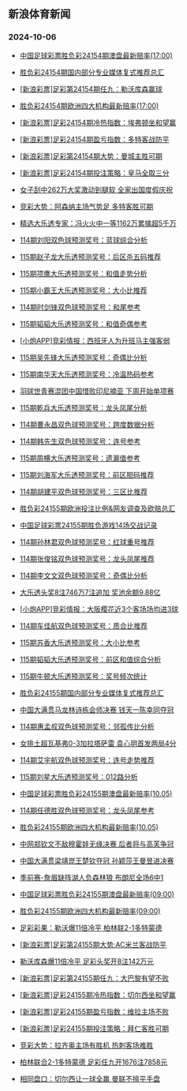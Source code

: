 ## 新浪体育新闻 
### 2024-10-06

+ [中国足球彩票胜负彩24154期澳盘最新赔率(17:00)](https://sports.sina.com.cn/l/2024-10-05/doc-incrneka6540433.shtml)

+ [胜负彩24154期国内部分专业媒体复式推荐总汇](https://sports.sina.com.cn/l/2024-10-05/doc-incrneke3348264.shtml)

+ [[新浪彩票]足彩第24154期任九：勒沃库森赢球](https://sports.sina.com.cn/l/2024-10-05/doc-incrneka6553343.shtml)

+ [胜负彩24154期欧洲四大机构最新赔率(17:00)](https://sports.sina.com.cn/l/2024-10-05/doc-incrneka6540762.shtml)

+ [[新浪彩票]足彩24154期冷热指数：埃弗顿坐和望赢](https://sports.sina.com.cn/l/2024-10-05/doc-incrneke3352787.shtml)

+ [[新浪彩票]足彩24154期盈亏指数：多特客战防平](https://sports.sina.com.cn/l/2024-10-05/doc-incrneka6554422.shtml)

+ [[新浪彩票]足彩第24154期大势：曼城主胜可期](https://sports.sina.com.cn/l/2024-10-05/doc-incrneka6552538.shtml)

+ [[新浪彩票]足彩24154期投注策略：皇马全取三分](https://sports.sina.com.cn/l/2024-10-05/doc-incrneka6553874.shtml)

+ [女子刮中262万大奖激动到腿软 全家出国度假庆祝](https://sports.sina.com.cn/l/2024-10-05/doc-incrmyah3437074.shtml)

+ [竞彩大势：阿森纳主场气势足 多特客胜可期](https://sports.sina.com.cn/l/2024-10-05/doc-incrneix0474898.shtml)

+ [精选大乐透专家：冯火火中一等1162万累擒超5千万](https://sports.sina.com.cn/l/2024-10-05/doc-incrnkrv0392545.shtml)

+ [114期刘阳双色球预测奖号：蓝球综合分析](https://sports.sina.com.cn/l/2024-10-05/doc-incrnvfu6340945.shtml)

+ [115期赵子龙大乐透预测奖号：后区杀五码推荐](https://sports.sina.com.cn/l/2024-10-05/doc-incrnksa3263383.shtml)

+ [115期项鹰大乐透预测奖号：和值走势分析](https://sports.sina.com.cn/l/2024-10-05/doc-incrnkry6488096.shtml)

+ [115期小霸王大乐透预测奖号：大小比推荐](https://sports.sina.com.cn/l/2024-10-05/doc-incrnkrw7159193.shtml)

+ [114期时剑锋双色球预测奖号：和尾参考](https://sports.sina.com.cn/l/2024-10-05/doc-incrnvfu6342548.shtml)

+ [115期韬韬大乐透预测奖号：和值奇偶参考](https://sports.sina.com.cn/l/2024-10-05/doc-incrnkry6489551.shtml)

+ [[小炮APP]竞彩情报：西班牙人为升班马主强客弱](https://sports.sina.com.cn/l/2024-10-05/doc-incrneiy7251125.shtml)

+ [115期吴先锋大乐透预测奖号：奇偶比分析](https://sports.sina.com.cn/l/2024-10-05/doc-incrnkrv0382275.shtml)

+ [115期南华天大乐透预测奖号：冷温热码参考](https://sports.sina.com.cn/l/2024-10-05/doc-incrnvfu6369378.shtml)

+ [羽球世青赛混团中国惜败印尼摘亚 下周开始单项赛](https://sports.sina.com.cn/others/badmin/2024-10-05/doc-incrpfvn6731022.shtml)

+ [115期乾兵大乐透预测奖号：龙头凤尾分析](https://sports.sina.com.cn/l/2024-10-05/doc-incrnvfs6961924.shtml)

+ [114期曹永昌双色球预测奖号：跨度数据分析](https://sports.sina.com.cn/l/2024-10-05/doc-incrnvfw3120017.shtml)

+ [114期韩先生双色球预测奖号：连号参考](https://sports.sina.com.cn/l/2024-10-05/doc-incrnvfu6340763.shtml)

+ [115期周横大乐透预测奖号：遗漏值参考](https://sports.sina.com.cn/l/2024-10-05/doc-incrnkry6485611.shtml)

+ [115期刘海军大乐透预测奖号：前区胆码推荐](https://sports.sina.com.cn/l/2024-10-05/doc-incrnvfs6962261.shtml)

+ [114期胡建平双色球预测奖号：三区比推荐](https://sports.sina.com.cn/l/2024-10-05/doc-incrnvfu6342659.shtml)

+ [胜负彩24155期欧洲投注比例&网友调查及欧赔总汇](https://sports.sina.com.cn/l/2024-10-05/doc-incrnvfw3121063.shtml)

+ [中国足球彩票24155期胜负游戏14场交战记录](https://sports.sina.com.cn/l/2024-10-05/doc-incrnqxy3215219.shtml)

+ [114期孙林君双色球预测奖号：红球重号推荐](https://sports.sina.com.cn/l/2024-10-05/doc-incrnvfw3118435.shtml)

+ [114期张俊铭双色球预测奖号：龙头凤尾推荐](https://sports.sina.com.cn/l/2024-10-05/doc-incrnvfu6341688.shtml)

+ [114期李文文双色球预测奖号：奇偶比分析](https://sports.sina.com.cn/l/2024-10-05/doc-incrnvfr0172082.shtml)

+ [大乐透头奖8注746万7注追加 奖池余额9.88亿](https://sports.sina.com.cn/l/2024-10-05/doc-incrpncn6127526.shtml)

+ [[小炮APP]竞彩情报：大阪樱花近3个客场场均进3球](https://sports.sina.com.cn/l/2024-10-05/doc-incrneiy7250555.shtml)

+ [114期车佳航双色球预测奖号：质合比推荐](https://sports.sina.com.cn/l/2024-10-05/doc-incrnvfw3119179.shtml)

+ [115期苏香大乐透预测奖号：大小比参考](https://sports.sina.com.cn/l/2024-10-05/doc-incrnvfr0184378.shtml)

+ [115期韬韬大乐透预测奖号：前区和值综合分析](https://sports.sina.com.cn/l/2024-10-05/doc-incrnvfr0184262.shtml)

+ [115期牛顿大乐透预测奖号：奖号频次统计](https://sports.sina.com.cn/l/2024-10-05/doc-incrnvfr0184909.shtml)

+ [胜负彩24155期国内部分专业媒体复式推荐总汇](https://sports.sina.com.cn/l/2024-10-05/doc-incrnvfu6345886.shtml)

+ [中国大满贯马龙林诗栋会师决赛 钱天一陈幸同夺冠](https://sports.sina.com.cn/others/pingpang/2024-10-05/doc-incrpfvn6749061.shtml)

+ [114期惠孟叔双色球预测奖号：邻孤传比分析](https://sports.sina.com.cn/l/2024-10-05/doc-incrnvfw3118592.shtml)

+ [女排土超瓦基弗0-3加拉塔萨雷 袁心玥首发两局4分](https://sports.sina.com.cn/others/volleyball/2024-10-05/doc-incrpfvq6206753.shtml)

+ [114期艾宇航双色球预测奖号：连号走势推荐](https://sports.sina.com.cn/l/2024-10-05/doc-incrnvfw3119500.shtml)

+ [115期刘星大乐透预测奖号：012路分析](https://sports.sina.com.cn/l/2024-10-05/doc-incrnvfr0185066.shtml)

+ [中国足球彩票胜负彩24155期澳盘最新赔率(10.05)](https://sports.sina.com.cn/l/2024-10-05/doc-incrnqxt0287357.shtml)

+ [114期任德胜双色球预测奖号：龙头凤尾参考](https://sports.sina.com.cn/l/2024-10-05/doc-incrnvfw3117415.shtml)

+ [胜负彩24155期欧洲四大机构最新赔率(10.05)](https://sports.sina.com.cn/l/2024-10-05/doc-incrnqxy3213769.shtml)

+ [中网郑钦文不敌穆霍娃无缘决赛 后者将与高芙争冠](https://sports.sina.com.cn/tennis/china/2024-10-05/doc-incrpfvs2966522.shtml)

+ [中国大满贯梁靖崑王楚钦夺冠 孙颖莎王曼昱进决赛](https://sports.sina.com.cn/others/pingpang/2024-10-05/doc-incrnvfs6957688.shtml)

+ [季前赛-詹眉缺阵湖人负森林狼 布朗尼全场6中1](https://sports.sina.com.cn/basketball/nba/2024-10-05/doc-incrnqxu7059761.shtml)

+ [中国足球彩票胜负彩24155期澳盘最新赔率(09:00)](https://sports.sina.com.cn/l/2024-10-05/doc-incrnqxt0287357.shtml)

+ [胜负彩24155期欧洲四大机构最新赔率(09:00)](https://sports.sina.com.cn/l/2024-10-05/doc-incrnqxy3213769.shtml)

+ [足彩彩果：勒沃爆11倍冷平 柏林联2-1多特蒙德](https://sports.sina.com.cn/l/2024-10-06/doc-incrqiia5833140.shtml)

+ [[新浪彩票]足彩第24155期大势:AC米兰客战防平](https://sports.sina.com.cn/l/2024-10-06/doc-incrqihy6227824.shtml)

+ [勒沃库森爆11倍冷平 足彩头奖开8注142万元](https://sports.sina.com.cn/l/2024-10-06/doc-incrqiia5833140.shtml)

+ [[新浪彩票]足彩第24155期任九：大巴黎有望不败](https://sports.sina.com.cn/l/2024-10-06/doc-incrqihw9451843.shtml)

+ [[新浪彩票]足彩24155期冷热指数：切尔西坐和望赢](https://sports.sina.com.cn/l/2024-10-06/doc-incrqihw9453741.shtml)

+ [[新浪彩票]足彩24155期盈亏指数：维拉主场不败](https://sports.sina.com.cn/l/2024-10-06/doc-incrqihw9453149.shtml)

+ [[新浪彩票]足彩24155期投注策略：拜仁客胜可期](https://sports.sina.com.cn/l/2024-10-06/doc-incrqiie2615078.shtml)

+ [竞彩大势：拉齐奥主场有胜机 热刺客场难胜](https://sports.sina.com.cn/l/2024-10-06/doc-incrqiia5833814.shtml)

+ [柏林联合2-1多特蒙德 足彩任九开1676注7858元](https://sports.sina.com.cn/l/2024-10-06/doc-incrqpqy5755560.shtml)

+ [相同盘口：切尔西让一球全赢 曼联不擅平手盘](https://sports.sina.com.cn/l/2024-10-06/doc-incrqpqu9338584.shtml)

